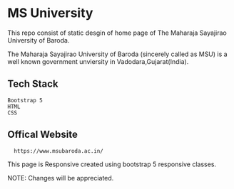 # MS University

This repo consist of static desgin of home page of The Maharaja Sayajirao University of Baroda.

  The Maharaja Sayajirao University of Baroda (sincerely called as MSU) is a well known government unviersity in Vadodara,Gujarat(India).
  
  ## Tech Stack 
    Bootstrap 5
    HTML
    CSS

  ## Offical Website
      https://www.msubaroda.ac.in/
  


This page is Responsive created using bootstrap 5 responsive classes.

NOTE: Changes will be appreciated.

